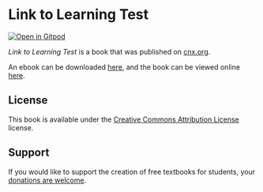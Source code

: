 # Link to Learning Test

[![Open in Gitpod](https://gitpod.io/button/open-in-gitpod.svg)](https://gitpod.io/from-referrer/)

_Link to Learning Test_ is a book that was published on [cnx.org](https://cnx.org/).

An ebook can be downloaded [here](https://github.com/cnx-user-books/cnxbook-link-to-learning-test/releases/latest), and the book can be viewed online [here](https://github.com/cnx-user-books/cnxbook-link-to-learning-test/releases/latest).

## License
This book is available under the [Creative Commons Attribution License](./LICENSE) license.

## Support
If you would like to support the creation of free textbooks for students, your [donations are welcome](https://riceconnect.rice.edu/donation/support-openstax-banner).
